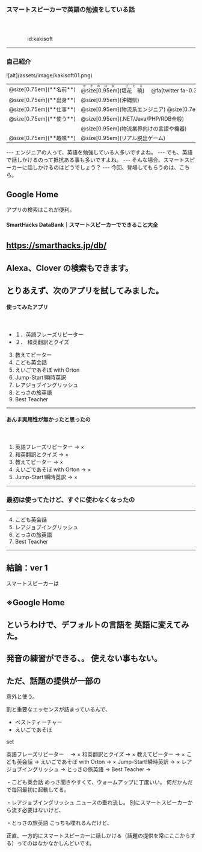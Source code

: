 ### スマートスピーカーで英語の勉強をしている話

　
　  
　  
　　　　id:kakisoft

---
### 自己紹介

<div class="left">
![alt](assets/image/kakisoft01.png)
</div>

<div class="right">
  <table style="white-space: nowrap;border-style: none;">
    <tr>
      <td>@size[0.75em](**名前**)</td>
      <td>
        <ruby>
        <rb>@size[0.95em](垣花　暁)</rb>
        <rp>（</rp>
        <rt>かきのはな　さとる</rt>
        <rp>）</rp>
        </ruby>
        　@fa[twitter fa-0.3x][@size[0.7em](kakisoft_tab)](https://twitter.com/kakisoft_tab)
      </td>
    </tr>
    <tr>
      <td>@size[0.75em](**出身**)</td>
      <td>@size[0.95em](沖縄県)</td>
    </tr>
    <tr>
      <td>@size[0.75em](**仕事**)</td>
      <td>@size[0.95em](物流系エンジニア) @size[0.7em](（フリーランス）)</td>
    </tr>
    <tr>
      <td>@size[0.75em](**使う**)</td>
      <td>@size[0.95em](.NET/Java/PHP/RDB全般)</td>
    </tr>
    <tr>
      <td>&nbsp;</td>
      <td>@size[0.95em](物流業界向けの言語や機器)</td>
    </tr>
    <tr>
      <td>@size[0.75em](**趣味**)</td>
      <td>@size[0.95em](リアル脱出ゲーム)</td>
    </tr>
  </table>
</div>
---
エンジニアの人って、英語を勉強している人多いですよね。
---
でも、英語で話しかけるのって抵抗ある事も多いですよね。
---
そんな場合、スマートスピーカーに話しかけるのはどうでしょう？
---
今回、登場してもらうのは、こちら。

Google Home
---
アプリの検索はこれが便利。

#### SmartHacks DataBank｜スマートスピーカーでできること大全
https://smarthacks.jp/db/
　  
　  
Alexa、Clover の検索もできます。
---
とりあえず、次のアプリを試してみました。
---
#### 使ってみたアプリ
　  
 * １．英語フレーズリピーター
 * ２． 和英翻訳とクイズ
 3. 教えてピーター
 4. こども英会話
 5. えいごであそぼ with Orton
 6. Jump-Start!瞬時英訳
 7. レアジョブイングリッシュ
 8. とっさの旅英語
 9. Best Teacher
---
#### あんま実用性が無かったと思ったの
　  
 1. 英語フレーズリピーター ->  ×
 2. 和英翻訳とクイズ ->  ×
 3. 教えてピーター ->  ×
 5. えいごであそぼ with Orton ->  ×
 6. Jump-Start!瞬時英訳 ->  ×
---
### 最初は使ってたけど、すぐに使わなくなったの

---
 4. こども英会話
 7. レアジョブイングリッシュ
 8. とっさの旅英語
 9. Best Teacher


---
## 結論：ver 1

スマートスピーカーは

※Google Home 
---
というわけで、デフォルトの言語を
英語に変えてみた。
---
発音の練習ができる、。
使えない事もない。
---
ただ、話題の提供が一部の
---
意外と使う。


割と重要なエッセンスが詰まっているんで、


 * ベストティーチャー
 * えいごであそぼ




set 










英語フレーズリピーター　 ->  ×
和英翻訳とクイズ -> ×
教えてピーター -> ×
こども英会話 -> 
えいごであそぼ with Orton -> ×
Jump-Start!瞬時英訳 -> ×
レアジョブイングリッシュ -> 
とっさの旅英語 -> 
Best Teacher -> 



・こども英会話
めっさ聞きやすくて、ウォームアップに丁度いい。
何だかんだで毎回最初に起動してる。



・レアジョブイングリッシュ
ニュースの垂れ流し。
別にスマートスピーカーから流す必要はないけど、



・とっさの旅英語
こっちも喋れるんだけど、









正直、一方的にスマートスピーカーに話しかける（話題の提供を常にここからする）ってのはなかなかしんどいです。



